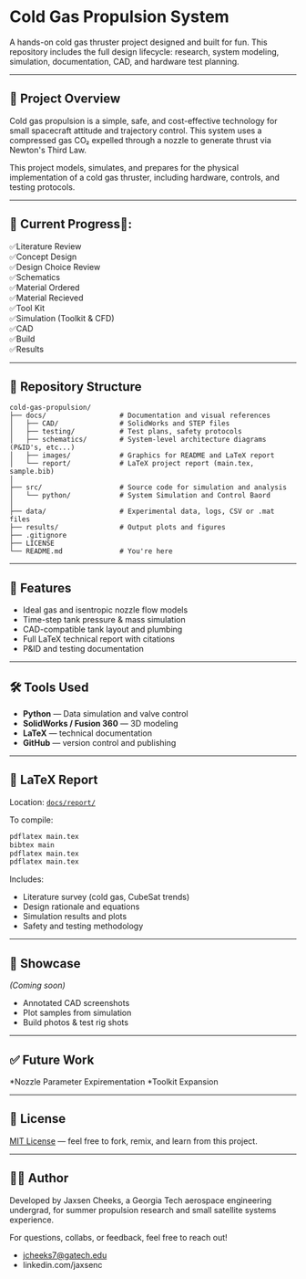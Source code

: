 # Cold Gas Propulsion System

A hands-on cold gas thruster project designed and built for fun. This repository includes the full design lifecycle: research, system modeling, simulation, documentation, CAD, and hardware test planning.

---

## 🚀 Project Overview

Cold gas propulsion is a simple, safe, and cost-effective technology for small spacecraft attitude and trajectory control. This system uses a compressed gas CO₂ expelled through a nozzle to generate thrust via Newton's Third Law.

This project models, simulates, and prepares for the physical implementation of a cold gas thruster, including hardware, controls, and testing protocols.

---

## 🚧 Current Progress🚧:

✅Literature Review <br>
✅Concept Design <br>
✅Design Choice Review <br>
✅Schematics <br>
✅Material Ordered <br>
✅Material Recieved <br>
✅Tool Kit <br>
✅Simulation (Toolkit & CFD) <br>
✅CAD <br>
✅Build <br>
✅Results <br>

---

## 📁 Repository Structure

```
cold-gas-propulsion/
├── docs/                  # Documentation and visual references
│   ├── CAD/               # SolidWorks and STEP files
│   ├── testing/           # Test plans, safety protocols
│   ├── schematics/        # System-level architecture diagrams (P&ID's, etc...)
│   ├── images/            # Graphics for README and LaTeX report
│   └── report/            # LaTeX project report (main.tex, sample.bib)
│
├── src/                   # Source code for simulation and analysis
│   └── python/            # System Simulation and Control Baord
│
├── data/                  # Experimental data, logs, CSV or .mat files
├── results/               # Output plots and figures
├── .gitignore
├── LICENSE
└── README.md              # You're here
```

---

## 🧠 Features

* Ideal gas and isentropic nozzle flow models
* Time-step tank pressure & mass simulation
* CAD-compatible tank layout and plumbing
* Full LaTeX technical report with citations
* P\&ID and testing documentation

---

## 🛠 Tools Used

* **Python** — Data simulation and valve control
* **SolidWorks / Fusion 360** — 3D modeling
* **LaTeX** — technical documentation
* **GitHub** — version control and publishing

---

## 📄 LaTeX Report

Location: [`docs/report/`](docs/report/)

To compile:

```bash
pdflatex main.tex
bibtex main
pdflatex main.tex
pdflatex main.tex
```

Includes:

* Literature survey (cold gas, CubeSat trends)
* Design rationale and equations
* Simulation results and plots
* Safety and testing methodology

---

## 📸 Showcase

*(Coming soon)*

* Annotated CAD screenshots
* Plot samples from simulation
* Build photos & test rig shots

---

## ✅ Future Work

*Nozzle Parameter Expirementation
*Toolkit Expansion

---

## 📜 License

[MIT License](LICENSE) — feel free to fork, remix, and learn from this project.

---

## 👨‍🚀 Author

Developed by Jaxsen Cheeks, a Georgia Tech aerospace engineering undergrad, for summer propulsion research and small satellite systems experience.

For questions, collabs, or feedback, feel free to reach out!
* jcheeks7@gatech.edu
* linkedin.com/jaxsenc
